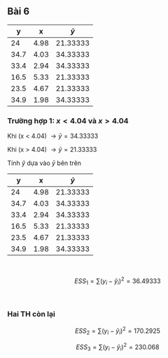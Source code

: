 ## Bài 6

| y    | x    | $\bar y$ |
| ---- | ---- | --------- |
| 24   | 4.98 | 21.33333  |
| 34.7 | 4.03 | 34.33333  |
| 33.4 | 2.94 | 34.33333  |
| 16.5 | 5.33 | 21.33333  |
| 23.5 | 4.67 | 21.33333  |
| 34.9 | 1.98 | 34.33333  |

### Trường hợp 1: $x < 4.04$ và $x > 4.04$


Khi (x < 4.04) $\to \bar y = 34.33333$  

Khi (x > 4.04) $\to \bar y = 21.33333$  

Tính $\hat y$ dựa vào $\bar y$ bên trên

| y    | x    | $\bar y$ |
| ---- | ---- | --------- |
| 24   | 4.98 | 21.33333  |
| 34.7 | 4.03 | 34.33333  |
| 33.4 | 2.94 | 34.33333  |
| 16.5 | 5.33 | 21.33333  |
| 23.5 | 4.67 | 21.33333  |
| 34.9 | 1.98 | 34.33333  |

<br>

$$
ESS_1 = \sum(y_i - \hat y_i)^2 = 36.49333
$$

<br>

### Hai TH còn lại

$$
ESS_2 = \sum(y_i - \hat y_i)^2 = 170.2925
$$

$$
ESS_3 = \sum(y_i - \hat y_i)^2 = 230.068
$$
